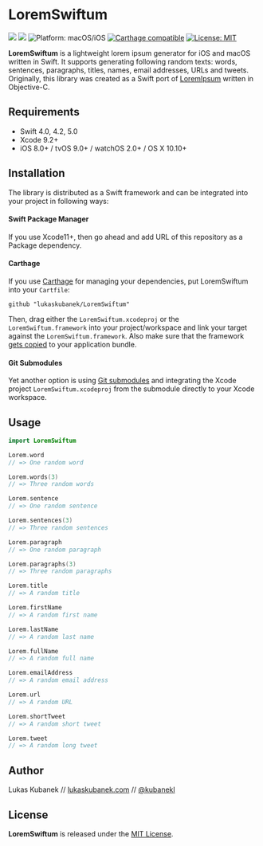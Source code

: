 # LoremSwiftum

[![](https://img.shields.io/badge/release-v2.1.0-blue.svg?style=flat-square)](https://github.com/lukaskubanek/LoremSwiftum/releases) [![](https://img.shields.io/badge/Swift-4.0+-orange.svg?style=flat-square)](https://developer.apple.com/swift/ "Swift 4.0+") ![](https://img.shields.io/badge/platform-macOS/iOS-yellowgreen.svg?style=flat-square "Platform: macOS/iOS") [![](https://img.shields.io/badge/Carthage-compatible-4BC51D.svg?style=flat-square "Carthage compatible")](https://github.com/Carthage/Carthage) [![](https://img.shields.io/badge/license-MIT-lightgrey.svg?style=flat-square "License: MIT")](LICENSE.md)

**LoremSwiftum** is a lightweight lorem ipsum generator for iOS and macOS written in Swift. It supports generating following random texts: words, sentences, paragraphs, titles, names, email addresses, URLs and tweets. Originally, this library was created as a Swift port of [LoremIpsum](https://github.com/lukaskubanek/LoremIpsum) written in Objective-C.

## Requirements

- Swift 4.0, 4.2, 5.0
- Xcode 9.2+
- iOS 8.0+ / tvOS 9.0+ / watchOS 2.0+ / OS X 10.10+

## Installation

The library is distributed as a Swift framework and can be integrated into your project in following ways:

#### Swift Package Manager

If you use Xcode11+, then go ahead and add URL of this repository as a Package dependency.

#### Carthage

If you use [Carthage](https://github.com/Carthage/Carthage) for managing your dependencies, put LoremSwiftum into your `Cartfile`:

```plain
github "lukaskubanek/LoremSwiftum"
```

Then, drag either the `LoremSwiftum.xcodeproj` or the `LoremSwiftum.framework` into your project/workspace and link your target against the `LoremSwiftum.framework`. Also make sure that the framework [gets copied](https://github.com/Carthage/Carthage#adding-frameworks-to-an-application) to your application bundle.

#### Git Submodules

Yet another option is using [Git submodules](http://git-scm.com/book/en/v2/Git-Tools-Submodules) and integrating the Xcode project `LoremSwiftum.xcodeproj` from the submodule directly to your Xcode workspace.

## Usage

```swift
import LoremSwiftum

Lorem.word
// => One random word

Lorem.words(3)
// => Three random words

Lorem.sentence
// => One random sentence

Lorem.sentences(3)
// => Three random sentences

Lorem.paragraph
// => One random paragraph

Lorem.paragraphs(3)
// => Three random paragraphs

Lorem.title
// => A random title

Lorem.firstName
// => A random first name

Lorem.lastName
// => A random last name

Lorem.fullName
// => A random full name

Lorem.emailAddress
// => A random email address

Lorem.url
// => A random URL

Lorem.shortTweet
// => A random short tweet

Lorem.tweet
// => A random long tweet
```

## Author

Lukas Kubanek // [lukaskubanek.com](http://lukaskubanek.com) // [@kubanekl](https://twitter.com/kubanekl)

## License

**LoremSwiftum** is released under the [MIT License](LICENSE.md).
